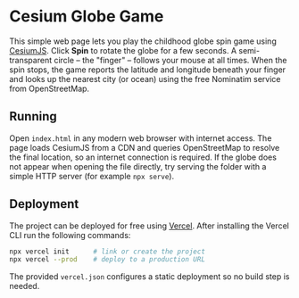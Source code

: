 # Cesium Globe Game

This simple web page lets you play the childhood globe spin game using [CesiumJS](https://cesium.com/platform/cesiumjs/). Click **Spin** to rotate the globe for a few seconds. A semi-transparent circle – the "finger" – follows your mouse at all times. When the spin stops, the game reports the latitude and longitude beneath your finger and looks up the nearest city (or ocean) using the free Nominatim service from OpenStreetMap.

## Running

Open `index.html` in any modern web browser with internet access. The page loads CesiumJS from a CDN and queries OpenStreetMap to resolve the final location, so an internet connection is required. If the globe does not appear when opening the file directly, try serving the folder with a simple HTTP server (for example `npx serve`).

## Deployment

The project can be deployed for free using [Vercel](https://vercel.com/). After
installing the Vercel CLI run the following commands:

```bash
npx vercel init      # link or create the project
npx vercel --prod    # deploy to a production URL
```

The provided `vercel.json` configures a static deployment so no build step is
needed.

